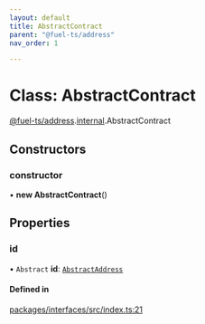 ```yaml
---
layout: default
title: AbstractContract
parent: "@fuel-ts/address"
nav_order: 1

---
```


# Class: AbstractContract

[@fuel-ts/address](../index.md).[internal](../namespaces/internal.md).AbstractContract

## Constructors

### constructor

• **new AbstractContract**()

## Properties

### id

• `Abstract` **id**: [`AbstractAddress`](internal-AbstractAddress.md)

#### Defined in

[packages/interfaces/src/index.ts:21](https://github.com/FuelLabs/fuels-ts/blob/master/packages/interfaces/src/index.ts#L21)
